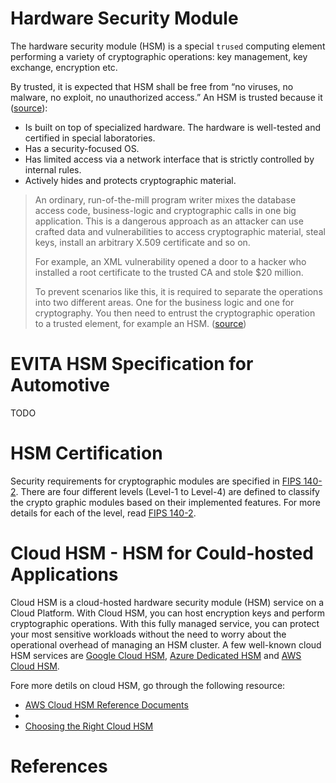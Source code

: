 # Hardware Security Module

The hardware security module (HSM) is a special `trused` computing element performing a variety of cryptographic operations: key management, key exchange, encryption etc.

By trusted, it is expected that HSM shall be free from “no viruses, no malware, no exploit, no unauthorized access.” An HSM is trusted because it ([source][blog-hsm-attributes]):
- Is built on top of specialized hardware. The hardware is well-tested and certified in special laboratories.
- Has a security-focused OS.
- Has limited access via a network interface that is strictly controlled by internal rules.
- Actively hides and protects cryptographic material.

>An ordinary, run-of-the-mill program writer mixes the database access code, business-logic and cryptographic calls in one big application. This is a dangerous approach as an attacker can use crafted data and vulnerabilities to access cryptographic material, steal keys, install an arbitrary X.509 certificate and so on. 
>
> For example, an XML vulnerability opened a door to a hacker who installed a root certificate to the trusted CA and stole $20 million.
>
> To prevent scenarios like this, it is required to separate the operations into two different areas. One for the business logic and one for cryptography. You then need to entrust the cryptographic operation to a trusted element, for example an HSM. ([source][blog-hsm-attributes])

# EVITA HSM Specification for Automotive
TODO

# HSM Certification

Security requirements for cryptographic modules are specified in [FIPS 140-2][fips-140-2]. There are four different levels (Level-1 to Level-4) are defined to classify the crypto graphic modules based on their implemented features. For more details for each of the level, read [FIPS 140-2][fips-140-2].

<!--- # HSM Interfaces --->

<!--- 
# HSM Chip Vendors
--->


# Cloud HSM - HSM for Could-hosted Applications 

Cloud HSM is a cloud-hosted hardware security module (HSM) service on a Cloud Platform. With Cloud HSM, you can host encryption keys and perform cryptographic operations. With this fully managed service, you can protect your most sensitive workloads without the need to worry about the operational overhead of managing an HSM cluster. A few well-known cloud HSM services are [Google Cloud HSM][google-cloudhsm], [Azure Dedicated HSM][azure-cloudhsm] and [AWS Cloud HSM][aws-cloudhsm].

Fore more detils on cloud HSM, go through the following resource:
- [AWS Cloud HSM Reference Documents][aws-cloudhsm-doc]
-
- [Choosing the Right Cloud HSM][cloudhsm-blog-1]

[google-cloudhsm]: https://cloud.google.com/hsm
[aws-cloudhsm]: https://aws.amazon.com/cloudhsm/
[azure-cloudhsm]: https://azure.microsoft.com/en-us/services/azure-dedicated-hsm/
[aws-cloudhsm-doc]: https://docs.aws.amazon.com/cloudhsm/?id=docs_gateway
[cloudhsm-blog-1]: https://blog.gemalto.com/security/2018/11/20/choosing-the-right-cloud-hsm/

# References

[fips-140-2]: https://en.wikipedia.org/wiki/FIPS_140-2#Level_3
[blog-hsm-attributes]: https://www.cryptomathic.com/news-events/blog/understanding-hardware-security-modules-hsms
